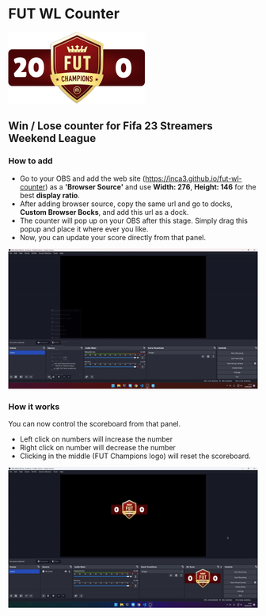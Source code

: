 # FUT WL Counter

![sample](/readme/20_0.png)

## Win / Lose counter for Fifa 23 Streamers Weekend League

### How to add

- Go to your OBS and add the web site (https://inca3.github.io/fut-wl-counter) as a **'Browser Source'** and use **Width: 276**, **Height: 146** for the best **display ratio**.
- After adding browser source, copy the same url and go to docks, **Custom Browser Bocks**, and add this url as a dock.
- The counter will pop up on your OBS after this stage. Simply drag this popup and place it where ever you like.
- Now, you can update your score directly from that panel.

![howtoadd](/readme/howtouse.gif)

### How it works

You can now control the scoreboard from that panel.

- Left click on numbers will increase the number
- Right click on number will decrease the number
- Clicking in the middle (FUT Champions logo) will reset the scoreboard.

![howtoadd](/readme/usage.gif)
